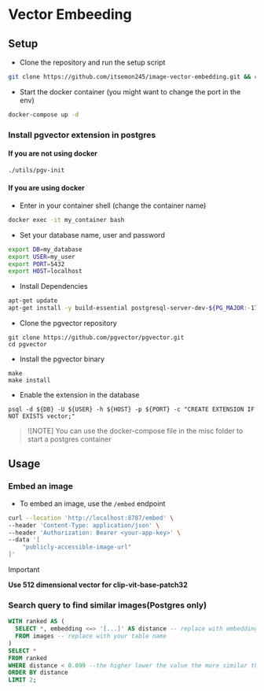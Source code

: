 # Vector Embeeding

## Setup
- Clone the repository and run the setup script
```bash
git clone https://github.com/itsemon245/image-vector-embedding.git && cd image-vector-embedding && ./setup
```
- Start the docker container (you might want to change the port in the env)
```bash
docker-compose up -d
```
### Install pgvector extension in postgres
#### If you are not using docker
```bash
./utils/pgv-init
```

#### If you are using docker
- Enter in your container shell (change the container name)
```bash
docker exec -it my_container bash
```
- Set your database name, user and password
```bash
export DB=my_database
export USER=my_user
export PORT=5432
export HOST=localhost
```
- Install Dependencies
```bash
apt-get update
apt-get install -y build-essential postgresql-server-dev-${PG_MAJOR:-17} libpq-dev
```

- Clone the pgvector repository
```
git clone https://github.com/pgvector/pgvector.git
cd pgvector
```

- Install the pgvector binary 
```
make
make install
```

- Enable the extension in the database
```
psql -d ${DB} -U ${USER} -h ${HOST} -p ${PORT} -c "CREATE EXTENSION IF NOT EXISTS vector;"
```
>![NOTE]
>You can use the docker-compose file in the misc folder to start a postgres container


## Usage
### Embed an image
- To embed an image, use the `/embed` endpoint
```bash
curl --location 'http://localhost:8787/embed' \
--header 'Content-Type: application/json' \
--header 'Authorization: Bearer <your-app-key>' \
--data '[
    "publicly-accessible-image-url"
]'
```

> [!IMPORTANT]
> **Use 512 dimensional vector for clip-vit-base-patch32**

### Search query to find similar images(Postgres only)
```sql
WITH ranked AS (
  SELECT *, embedding <=> '[...]' AS distance -- replace with embedding with your vector column
  FROM images -- replace with your table name
)
SELECT *
FROM ranked
WHERE distance < 0.099 --the higher lower the value the more similar the image is, increase the value to get more images but less similar
ORDER BY distance
LIMIT 2;
```
